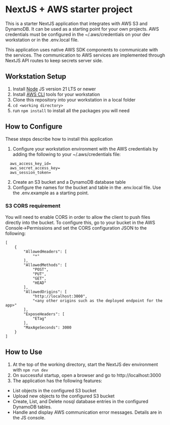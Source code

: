 # NextJS + AWS starter project

This is a starter NextJS application that integrates with AWS S3 and DynamoDB.  It can be used as a starting point for your own projects.  AWS credentials must be configured in the ~/.aws/credentials on your dev workstation or in the .env.local file.

This application uses native AWS SDK components to communicate with the services.  The communication to AWS services are implemented through NextJS API routes to keep secrets server side.

## Workstation Setup
1. Install [Node](https://nodejs.org/en/download) JS version 21 LTS or newer 
2. Install [AWS CLI](https://aws.amazon.com/cli) tools for your workstation
3. Clone this repository into your workstation in a local folder
4. `cd <working directory>`
5. run `npm install` to install all the packages you will need


## How to Configure
These steps describe how to install this application

1. Configure your workstation environment with the AWS credentials by adding the following to your ~/.aws/credentials file:
```[default]
  aws_access_key_id=
  aws_secret_access_key=
  aws_session_token=
```
2. Create an S3 bucket and a DynamoDB database table
3. Configure the names for the bucket and table in the .env.local file.  Use the .env.example as a starting point.

### S3 CORS requirement
You will need to enable CORS in order to allow the client to push files directly into the bucket.  To configure this, go to your bucket in the AWS Console->Permissions and set the CORS configuration JSON to the following:
```
[
    {
        "AllowedHeaders": [
            "*"
        ],
        "AllowedMethods": [
            "POST",
            "PUT",
            "GET",
            "HEAD"
        ],
        "AllowedOrigins": [
            "http://localhost:3000",
            "<any other origins such as the deployed endpoint for the app>"
        ],
        "ExposeHeaders": [
            "ETag"
        ],
        "MaxAgeSeconds": 3000
    }
]
```

## How to Use

1. At the top of the working directory, start the NextJS dev environment with
`npm run dev`
2. On successful startup, open a browser and go to http://localhost:3000 
3. The application has the following features:
  - List objects in the configured S3 bucket
  - Upload new objects to the configured S3 bucket
  - Create, List, and Delete nosql database entries in the configured DynamoDB tables.
  - Handle and display AWS communication error messages.  Details are in the JS console.